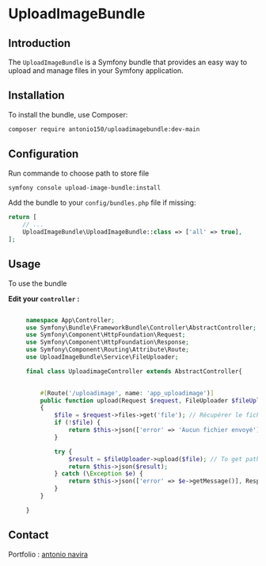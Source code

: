 # UploadImageBundle

## Introduction

The `UploadImageBundle` is a Symfony bundle that provides an easy way to upload and manage files in your Symfony application.

## Installation

To install the bundle, use Composer:

```bash
composer require antonio150/uploadimagebundle:dev-main
```

## Configuration

Run commande to choose path to store file

```bash
symfony console upload-image-bundle:install
```

Add the bundle to your `config/bundles.php` file if missing:

```php
return [
    // ...
    UploadImageBundle\UploadImageBundle::class => ['all' => true],
];
```

## Usage

To use the bundle

 **Edit your `controller` :**

   ```php

        namespace App\Controller;
        use Symfony\Bundle\FrameworkBundle\Controller\AbstractController;
        use Symfony\Component\HttpFoundation\Request;
        use Symfony\Component\HttpFoundation\Response;
        use Symfony\Component\Routing\Attribute\Route;
        use UploadImageBundle\Service\FileUploader;

        final class UploadimageController extends AbstractController{

            
            #[Route('/uploadimage', name: 'app_uploadimage')]
            public function upload(Request $request, FileUploader $fileUploader): Response
            {
                $file = $request->files->get('file'); // Récupérer le fichier depuis la requête
                if (!$file) {
                    return $this->json(['error' => 'Aucun fichier envoyé'], Response::HTTP_BAD_REQUEST);
                }

                try {
                    $result = $fileUploader->upload($file); // To get path and file name
                    return $this->json($result);
                } catch (\Exception $e) {
                    return $this->json(['error' => $e->getMessage()], Response::HTTP_BAD_REQUEST);
                }
            }

        }

   ```

## Contact

Portfolio : [antonio navira](https://portfolio-navira.vercel.app/)

